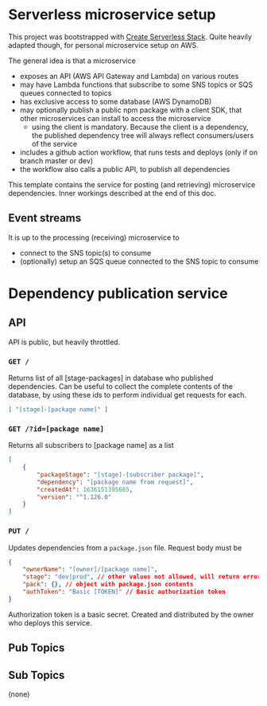 # Serverless microservice setup

This project was bootstrapped with [Create Serverless Stack](https://docs.serverless-stack.com/packages/create-serverless-stack).
Quite heavily adapted though, for personal microservice setup on AWS.

The general idea is that a microservice
- exposes an API (AWS API Gateway and Lambda) on various routes
- may have Lambda functions that subscribe to some SNS topics or SQS queues connected to topics
- has exclusive access to some database (AWS DynamoDB)
- may optionally publish a public npm package with a client SDK, that other microservices can install to access the microservice
    - using the client is mandatory. Because the client is a dependency, the published dependency tree will always reflect consumers/users of the service
- includes a github action workflow, that runs tests and deploys (only if on branch master or dev)
- the workflow also calls a public API, to publish all dependencies

This template contains the service for posting (and retrieving) microservice dependencies. Inner workings described at the end of this doc.

## Event streams
It is up to the processing (receiving) microservice to
- connect to the SNS topic(s) to consume
- (optionally) setup an SQS queue connected to the SNS topic to consume

# Dependency publication service

## API
API is public, but heavily throttled.

### `GET /`
Returns list of all [stage-packages] in database who published dependencies. Can be useful to collect the complete contents of the database, by using these ids to perform individual get requests for each.
```json
[ "[stage]-[package name]" ]
```

### `GET /?id=[package name]`
Returns all subscribers to [package name] as a list
```json
[
    { 
        "packageStage": "[stage]-[subscriber package]",
        "dependency": "[package name from request]",
        "createdAt": 1636151395685,
        "version": "^1.126.0"
    }
]
```
### `PUT /`
Updates dependencies from a `package.json` file.
Request body must be
```json
{ 
    "ownerName": "[owner]/[package name]",
    "stage": "dev|prod", // other values not allowed, will return error
    "pack": {}, // object with package.json contents
    "authToken": "Basic [TOKEN]" // Basic authorization token
}
```
Authorization token is a basic secret. Created and distributed by the owner who deploys this service.

## Pub Topics


## Sub Topics
(none)